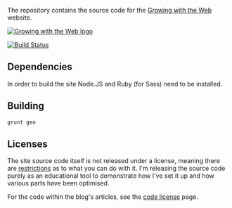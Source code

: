 The repository contains the source code for the [Growing with the Web][1] website.

[![Growing with the Web logo](http://www.growingwiththeweb.com/images/general/logo.png)][1]

[![Build Status](http://img.shields.io/travis/Tyriar/tyriar.github.io.svg?style=flat)](http://travis-ci.org/Tyriar/tyriar.github.io)

## Dependencies

In order to build the site Node.JS and Ruby (for Sass) need to be installed.

## Building

```bash
grunt gen
```

## Licenses

The site source code itself is not released under a license, meaning there are [restrictions][2] as to what you can do with it. I'm releasing the source code purely as an educational tool to demonstrate how I've set it up and how various parts have been optimised.

For the code within the blog's articles, see the [code license][3] page.



  [1]: http://www.growingwiththeweb.com/
  [2]: http://choosealicense.com/no-license/
  [3]: http://www.growingwiththeweb.com/p/code-license.html
